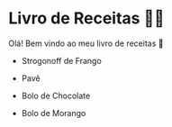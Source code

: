 ﻿# Livro de Receitas  :man_cook:

Olá! Bem vindo ao meu livro de receitas :handshake:

* Strogonoff de Frango

* Pavê
  
* Bolo de Chocolate

* Bolo de Morango
